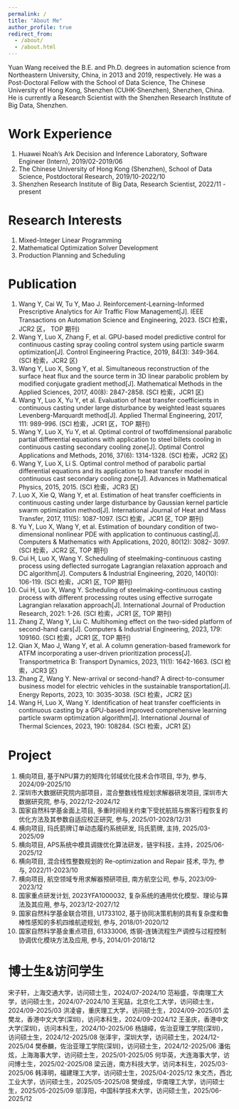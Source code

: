 ```yaml
---
permalink: /
title: "About Me"
author_profile: true
redirect_from: 
  - /about/
  - /about.html
---
```


Yuan Wang received the B.E. and Ph.D. degrees in automation science from Northeastern University, China, in 2013 and 2019, respectively. He was a Post-Doctoral Fellow with the School of Data Science, The Chinese University of Hong Kong, Shenzhen (CUHK-Shenzhen), Shenzhen, China. He is currently a Research Scientist with the Shenzhen Research Institute of Big Data, Shenzhen.

Work Experience
======
1. Huawei Noah’s Ark Decision and Inference Laboratory, Software Engineer (Intern), 2019/02-2019/06
2. The Chinese University of Hong Kong (Shenzhen), School of Data Science, Postdoctoral Research, 2019/10-2022/10
3. Shenzhen Research Institute of Big Data, Research Scientist, 2022/11 - present   

Research Interests
======
1. Mixed-Integer Linear Programming
2. Mathematical Optimization Solver Development
3. Production Planning and Scheduling

Publication
======
1. Wang Y, Cai W, Tu Y, Mao J. Reinforcement-Learning-Informed Prescriptive Analytics for Air Traffic Flow
Management[J]. IEEE Transactions on Automation Science and Engineering, 2023. (SCI 检索，JCR2 区，
TOP 期刊)
2. Wang Y, Luo X, Zhang F, et al. GPU-based model predictive control for continuous casting spray cooling
control system using particle swarm optimization[J]. Control Engineering Practice, 2019, 84(3): 349-364.
(SCI 检索，JCR2 区)
3. Wang Y, Luo X, Song Y, et al. Simultaneous reconstruction of the surface heat flux and the source term
in 3D linear parabolic problem by modified conjugate gradient method[J]. Mathematical Methods in the
Applied Sciences, 2017, 40(8): 2847-2858. (SCI 检索，JCR1 区)
4. Wang Y, Luo X, Yu Y, et al. Evaluation of heat transfer coefficients in continuous casting under large disturbance by weighted least squares Levenberg-Marquardt method[J]. Applied Thermal Engineering, 2017,
111: 989-996. (SCI 检索，JCR1 区，TOP 期刊)
5. Wang Y, Luo X, Yu Y, et al. Optimal control of twoffdimensional parabolic partial differential equations
with application to steel billets cooling in continuous casting secondary cooling zone[J]. Optimal Control
Applications and Methods, 2016, 37(6): 1314-1328. (SCI 检索，JCR2 区)
6. Wang Y, Luo X, Li S. Optimal control method of parabolic partial differential equations and its application
to heat transfer model in continuous cast secondary cooling zone[J]. Advances in Mathematical Physics,
2015, 2015. (SCI 检索，JCR3 区)
7. Luo X, Xie Q, Wang Y, et al. Estimation of heat transfer coefficients in continuous casting under large
disturbance by Gaussian kernel particle swarm optimization method[J]. International Journal of Heat and
Mass Transfer, 2017, 111(5): 1087-1097. (SCI 检索，JCR1 区, TOP 期刊)
8. Yu Y, Luo X, Wang Y, et al. Estimation of boundary condition of two-dimensional nonlinear PDE with
application to continuous casting[J]. Computers & Mathematics with Applications, 2020, 80(12): 3082- 3097. (SCI 检索，JCR2 区, TOP 期刊)
9. Cui H, Luo X, Wang Y. Scheduling of steelmaking-continuous casting process using deflected surrogate
Lagrangian relaxation approach and DC algorithm[J]. Computers & Industrial Engineering, 2020, 140(10):
106-119. (SCI 检索，JCR1 区, TOP 期刊)
10. Cui H, Luo X, Wang Y. Scheduling of steelmaking-continuous casting process with different processing
routes using effective surrogate Lagrangian relaxation approach[J]. International Journal of Production Research, 2021: 1-26. (SCI 检索，JCR1 区, TOP 期刊)
11. Zhang Z, Wang Y, Liu C. Multihoming effect on the two-sided platform of second-hand cars[J]. Computers
& Industrial Engineering, 2023, 179: 109160. (SCI 检索，JCR1 区, TOP 期刊)
12.  Qian X, Mao J, Wang Y, et al. A column generation-based framework for ATFM incorporating a user-driven prioritization process[J]. Transportmetrica B: Transport Dynamics, 2023, 11(1): 1642-1663. (SCI
检索，JCR3 区)
13. Zhang Z, Wang Y. New-arrival or second-hand? A direct-to-consumer business model for electric vehicles
in the sustainable transportation[J]. Energy Reports, 2023, 10: 3035-3038. (SCI 检索，JCR2 区)
14. Wang H, Luo X, Wang Y. Identification of heat transfer coefficients in continuous casting by a GPU-based improved comprehensive learning particle swarm optimization algorithm[J]. International Journal of
Thermal Sciences, 2023, 190: 108284. (SCI 检索，JCR1 区)


Project 
======
1. 横向项目, 基于NPU算力的矩阵化邻域优化技术合作项目, 华为, 参与, 2024/09-2025/10
2. 深圳市大数据研究院内部项目，混合整数线性规划求解器研发项目, 深圳市大数据研究院, 参与, 2022/12-2024/12
3. 国家自然科学基金面上项目, 多重时间相关约束下受扰航班与旅客行程恢复的优化方法及其参数自适应校正研究, 参与, 2025/01-2028/12/31
4. 横向项目, 玛氏箭牌订单动态履约系统研发, 玛氏箭牌, 主持, 2025/03-2025/09
5. 横向项目, APS系统中模具调拨优化算法研发，链宇科技，主持，2025/06-2025/12
6. 横向项目, 混合线性整数规划的 Re-optimization and Repair 技术, 华为, 参与, 2022/11-2023/10
7. 横向项目, 航空领域专用求解器预研项目, 南方航空公司, 参与, 2023/09-2023/12
8. 国家重点研发计划, 2023YFA1000032, 复杂系统的通用优化模型、理论与算法及其应用, 参与, 2023/12-2027/12
9. 国家自然科学基金联合项目, U1733102, 基于协同决策机制的具有复杂度和鲁棒性感知的多机四维航迹规划, 参与, 2018/01-2020/12
10. 国家自然科学基金重点项目, 61333006, 炼钢-连铸流程生产调控与过程控制协调优化模块方法及应用, 参与, 2014/01-2018/12

博士生&访问学生
======
宋子轩，上海交通大学，访问硕士生，2024/07-2024/10
范裕盛，华南理工大学，访问硕士生，2024/07-2024/10
王宪喆，北京化工大学，访问硕士生，2024/09-2025/03
洪凌睿，重庆理工大学，访问硕士生，2024/09-2025/01
孟樊龙，香港中文大学(深圳)，访问本科生，2024/09-2024/12
王圣庆，香港中文大学(深圳)，访问本科生，2024/10-2025/06
杨翃嶂，佐治亚理工学院(深圳)，访问硕士生，2024/12-2025/08
张泽宇，深圳大学，访问硕士生，2024/12-2025/04
樊泰麟，佐治亚理工学院(深圳)，访问硕士生，2024/12-2025/06
潘佑炫，上海海事大学，访问硕士生，2025/01-2025/05
何华英，大连海事大学，访问博士生，2025/02-2025/08
梁云逍，南方科技大学，访问本科生，2025/03-2025/06
韩泽明，福建理工大学，访问硕士生，2025/04-2025/12
朱文杰，西北工业大学，访问硕士生，2025/05-2025/08
樊倬成，华南理工大学，访问硕士生，2025/05-2025/09
邬淳阳，中国科学技术大学，访问硕士生，2025/06-2025/12




